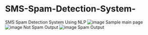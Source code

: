 # SMS-Spam-Detection-System-
SMS Spam Detection System Using NLP
![image](https://github.com/user-attachments/assets/d1aa1330-2d58-46ab-b4fc-9591aae2665b)
Sample main page
![image](https://github.com/user-attachments/assets/9fbf5fb4-c941-4a97-b590-7c85cac5800f)
Not Spam Output
![image](https://github.com/user-attachments/assets/eeab72b8-a932-4ea4-9baa-2a475c53ac20)
Spam Output
